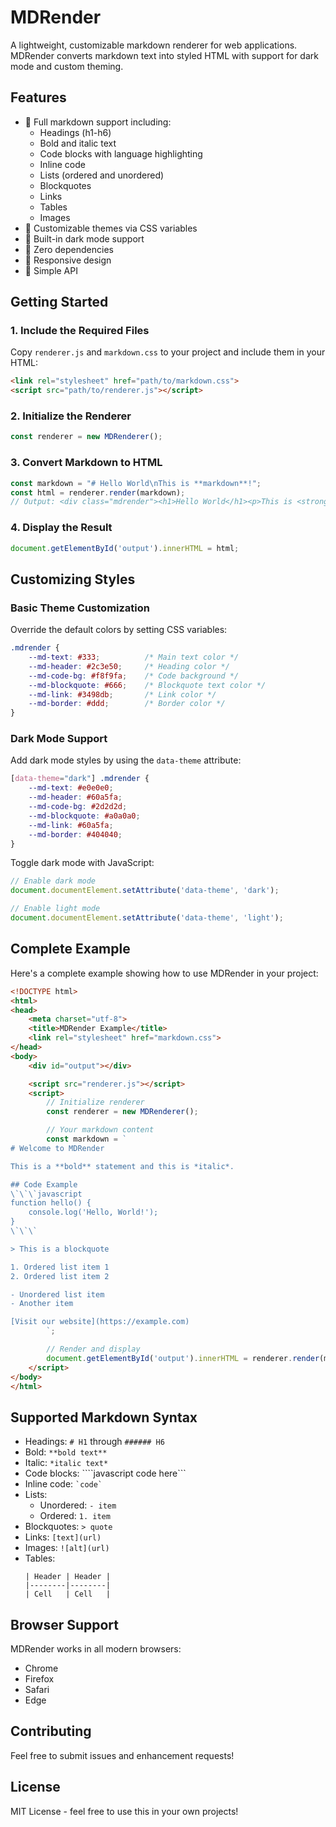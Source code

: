 # MDRender

A lightweight, customizable markdown renderer for web applications. MDRender converts markdown text into styled HTML with support for dark mode and custom theming.

## Features

- 📝 Full markdown support including:
  - Headings (h1-h6)
  - Bold and italic text
  - Code blocks with language highlighting
  - Inline code
  - Lists (ordered and unordered)
  - Blockquotes
  - Links
  - Tables
  - Images
- 🎨 Customizable themes via CSS variables
- 🌙 Built-in dark mode support
- 🎯 Zero dependencies
- 📱 Responsive design
- 🚀 Simple API

## Getting Started

### 1. Include the Required Files

Copy `renderer.js` and `markdown.css` to your project and include them in your HTML:

```html
<link rel="stylesheet" href="path/to/markdown.css">
<script src="path/to/renderer.js"></script>
```

### 2. Initialize the Renderer

```javascript
const renderer = new MDRenderer();
```

### 3. Convert Markdown to HTML

```javascript
const markdown = "# Hello World\nThis is **markdown**!";
const html = renderer.render(markdown);
// Output: <div class="mdrender"><h1>Hello World</h1><p>This is <strong>markdown</strong>!</p></div>
```

### 4. Display the Result

```javascript
document.getElementById('output').innerHTML = html;
```

## Customizing Styles

### Basic Theme Customization

Override the default colors by setting CSS variables:

```css
.mdrender {
    --md-text: #333;          /* Main text color */
    --md-header: #2c3e50;     /* Heading color */
    --md-code-bg: #f8f9fa;    /* Code background */
    --md-blockquote: #666;    /* Blockquote text color */
    --md-link: #3498db;       /* Link color */
    --md-border: #ddd;        /* Border color */
}
```

### Dark Mode Support

Add dark mode styles by using the `data-theme` attribute:

```css
[data-theme="dark"] .mdrender {
    --md-text: #e0e0e0;
    --md-header: #60a5fa;
    --md-code-bg: #2d2d2d;
    --md-blockquote: #a0a0a0;
    --md-link: #60a5fa;
    --md-border: #404040;
}
```

Toggle dark mode with JavaScript:

```javascript
// Enable dark mode
document.documentElement.setAttribute('data-theme', 'dark');

// Enable light mode
document.documentElement.setAttribute('data-theme', 'light');
```

## Complete Example

Here's a complete example showing how to use MDRender in your project:

```html
<!DOCTYPE html>
<html>
<head>
    <meta charset="utf-8">
    <title>MDRender Example</title>
    <link rel="stylesheet" href="markdown.css">
</head>
<body>
    <div id="output"></div>

    <script src="renderer.js"></script>
    <script>
        // Initialize renderer
        const renderer = new MDRenderer();

        // Your markdown content
        const markdown = `
# Welcome to MDRender

This is a **bold** statement and this is *italic*.

## Code Example
\`\`\`javascript
function hello() {
    console.log('Hello, World!');
}
\`\`\`

> This is a blockquote

1. Ordered list item 1
2. Ordered list item 2

- Unordered list item
- Another item

[Visit our website](https://example.com)
        `;

        // Render and display
        document.getElementById('output').innerHTML = renderer.render(markdown);
    </script>
</body>
</html>
```

## Supported Markdown Syntax

- Headings: `# H1` through `###### H6`
- Bold: `**bold text**`
- Italic: `*italic text*`
- Code blocks: ````javascript code here```
- Inline code: `` `code` ``
- Lists:
  - Unordered: `- item`
  - Ordered: `1. item`
- Blockquotes: `> quote`
- Links: `[text](url)`
- Images: `![alt](url)`
- Tables:
  ```
  | Header | Header |
  |--------|--------|
  | Cell   | Cell   |
  ```

## Browser Support

MDRender works in all modern browsers:
- Chrome
- Firefox
- Safari
- Edge

## Contributing

Feel free to submit issues and enhancement requests!

## License

MIT License - feel free to use this in your own projects!
